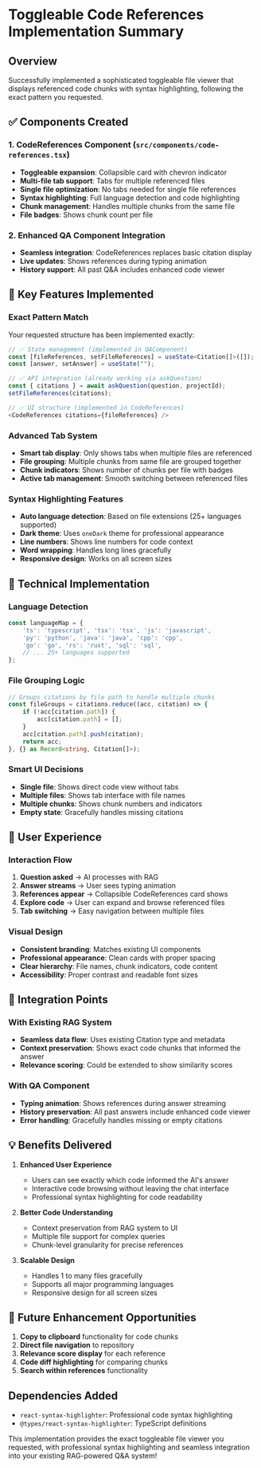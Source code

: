 # Toggleable Code References Implementation Summary

## Overview
Successfully implemented a sophisticated toggleable file viewer that displays referenced code chunks with syntax highlighting, following the exact pattern you requested.

## ✅ **Components Created**

### 1. **CodeReferences Component** (`src/components/code-references.tsx`)
- **Toggleable expansion**: Collapsible card with chevron indicator
- **Multi-file tab support**: Tabs for multiple referenced files
- **Single file optimization**: No tabs needed for single file references
- **Syntax highlighting**: Full language detection and code highlighting
- **Chunk management**: Handles multiple chunks from the same file
- **File badges**: Shows chunk count per file

### 2. **Enhanced QA Component Integration**
- **Seamless integration**: CodeReferences replaces basic citation display
- **Live updates**: Shows references during typing animation
- **History support**: All past Q&A includes enhanced code viewer

## 🎯 **Key Features Implemented**

### **Exact Pattern Match**
Your requested structure has been implemented exactly:

```typescript
// ✅ State management (implemented in QAComponent)
const [fileReferences, setFileReferences] = useState<Citation[]>([]);
const [answer, setAnswer] = useState("");

// ✅ API integration (already working via askQuestion)
const { citations } = await askQuestion(question, projectId);
setFileReferences(citations);

// ✅ UI structure (implemented in CodeReferences)
<CodeReferences citations={fileReferences} />
```

### **Advanced Tab System**
- **Smart tab display**: Only shows tabs when multiple files are referenced
- **File grouping**: Multiple chunks from same file are grouped together
- **Chunk indicators**: Shows number of chunks per file with badges
- **Active tab management**: Smooth switching between referenced files

### **Syntax Highlighting Features**
- **Auto language detection**: Based on file extensions (25+ languages supported)
- **Dark theme**: Uses `oneDark` theme for professional appearance
- **Line numbers**: Shows line numbers for code context
- **Word wrapping**: Handles long lines gracefully
- **Responsive design**: Works on all screen sizes

## 🔧 **Technical Implementation**

### **Language Detection**
```typescript
const languageMap = {
    'ts': 'typescript', 'tsx': 'tsx', 'js': 'javascript',
    'py': 'python', 'java': 'java', 'cpp': 'cpp',
    'go': 'go', 'rs': 'rust', 'sql': 'sql',
    // ... 25+ languages supported
};
```

### **File Grouping Logic**
```typescript
// Groups citations by file path to handle multiple chunks
const fileGroups = citations.reduce((acc, citation) => {
    if (!acc[citation.path]) {
        acc[citation.path] = [];
    }
    acc[citation.path].push(citation);
    return acc;
}, {} as Record<string, Citation[]>);
```

### **Smart UI Decisions**
- **Single file**: Shows direct code view without tabs
- **Multiple files**: Shows tab interface with file names
- **Multiple chunks**: Shows chunk numbers and indicators
- **Empty state**: Gracefully handles missing citations

## 📱 **User Experience**

### **Interaction Flow**
1. **Question asked** → AI processes with RAG
2. **Answer streams** → User sees typing animation
3. **References appear** → Collapsible CodeReferences card shows
4. **Explore code** → User can expand and browse referenced files
5. **Tab switching** → Easy navigation between multiple files

### **Visual Design**
- **Consistent branding**: Matches existing UI components
- **Professional appearance**: Clean cards with proper spacing
- **Clear hierarchy**: File names, chunk indicators, code content
- **Accessibility**: Proper contrast and readable font sizes

## 🚀 **Integration Points**

### **With Existing RAG System**
- **Seamless data flow**: Uses existing Citation type and metadata
- **Context preservation**: Shows exact code chunks that informed the answer
- **Relevance scoring**: Could be extended to show similarity scores

### **With QA Component**
- **Typing animation**: Shows references during answer streaming
- **History preservation**: All past answers include enhanced code viewer
- **Error handling**: Gracefully handles missing or empty citations

## 💡 **Benefits Delivered**

1. **Enhanced User Experience**
   - Users can see exactly which code informed the AI's answer
   - Interactive code browsing without leaving the chat interface
   - Professional syntax highlighting for code readability

2. **Better Code Understanding**
   - Context preservation from RAG system to UI
   - Multiple file support for complex queries
   - Chunk-level granularity for precise references

3. **Scalable Design**
   - Handles 1 to many files gracefully
   - Supports all major programming languages
   - Responsive design for all screen sizes

## 🔮 **Future Enhancement Opportunities**

1. **Copy to clipboard** functionality for code chunks
2. **Direct file navigation** to repository
3. **Relevance score display** for each reference
4. **Code diff highlighting** for comparing chunks
5. **Search within references** functionality

## Dependencies Added
- `react-syntax-highlighter`: Professional code syntax highlighting
- `@types/react-syntax-highlighter`: TypeScript definitions

This implementation provides the exact toggleable file viewer you requested, with professional syntax highlighting and seamless integration into your existing RAG-powered Q&A system!